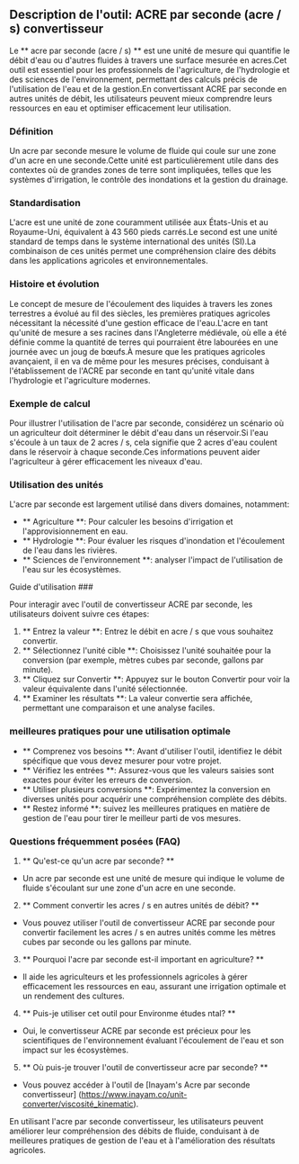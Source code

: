 ## Description de l'outil: ACRE par seconde (acre / s) convertisseur

Le ** acre par seconde (acre / s) ** est une unité de mesure qui quantifie le débit d'eau ou d'autres fluides à travers une surface mesurée en acres.Cet outil est essentiel pour les professionnels de l'agriculture, de l'hydrologie et des sciences de l'environnement, permettant des calculs précis de l'utilisation de l'eau et de la gestion.En convertissant ACRE par seconde en autres unités de débit, les utilisateurs peuvent mieux comprendre leurs ressources en eau et optimiser efficacement leur utilisation.

### Définition

Un acre par seconde mesure le volume de fluide qui coule sur une zone d'un acre en une seconde.Cette unité est particulièrement utile dans des contextes où de grandes zones de terre sont impliquées, telles que les systèmes d'irrigation, le contrôle des inondations et la gestion du drainage.

### Standardisation

L'acre est une unité de zone couramment utilisée aux États-Unis et au Royaume-Uni, équivalent à 43 560 pieds carrés.Le second est une unité standard de temps dans le système international des unités (SI).La combinaison de ces unités permet une compréhension claire des débits dans les applications agricoles et environnementales.

### Histoire et évolution

Le concept de mesure de l'écoulement des liquides à travers les zones terrestres a évolué au fil des siècles, les premières pratiques agricoles nécessitant la nécessité d'une gestion efficace de l'eau.L'acre en tant qu'unité de mesure a ses racines dans l'Angleterre médiévale, où elle a été définie comme la quantité de terres qui pourraient être labourées en une journée avec un joug de bœufs.À mesure que les pratiques agricoles avançaient, il en va de même pour les mesures précises, conduisant à l'établissement de l'ACRE par seconde en tant qu'unité vitale dans l'hydrologie et l'agriculture modernes.

### Exemple de calcul

Pour illustrer l'utilisation de l'acre par seconde, considérez un scénario où un agriculteur doit déterminer le débit d'eau dans un réservoir.Si l'eau s'écoule à un taux de 2 acres / s, cela signifie que 2 acres d'eau coulent dans le réservoir à chaque seconde.Ces informations peuvent aider l'agriculteur à gérer efficacement les niveaux d'eau.

### Utilisation des unités

L'acre par seconde est largement utilisé dans divers domaines, notamment:

- ** Agriculture **: Pour calculer les besoins d'irrigation et l'approvisionnement en eau.
- ** Hydrologie **: Pour évaluer les risques d'inondation et l'écoulement de l'eau dans les rivières.
- ** Sciences de l'environnement **: analyser l'impact de l'utilisation de l'eau sur les écosystèmes.

Guide d'utilisation ###

Pour interagir avec l'outil de convertisseur ACRE par seconde, les utilisateurs doivent suivre ces étapes:

1. ** Entrez la valeur **: Entrez le débit en acre / s que vous souhaitez convertir.
2. ** Sélectionnez l'unité cible **: Choisissez l'unité souhaitée pour la conversion (par exemple, mètres cubes par seconde, gallons par minute).
3. ** Cliquez sur Convertir **: Appuyez sur le bouton Convertir pour voir la valeur équivalente dans l'unité sélectionnée.
4. ** Examiner les résultats **: La valeur convertie sera affichée, permettant une comparaison et une analyse faciles.

### meilleures pratiques pour une utilisation optimale

- ** Comprenez vos besoins **: Avant d'utiliser l'outil, identifiez le débit spécifique que vous devez mesurer pour votre projet.
- ** Vérifiez les entrées **: Assurez-vous que les valeurs saisies sont exactes pour éviter les erreurs de conversion.
- ** Utiliser plusieurs conversions **: Expérimentez la conversion en diverses unités pour acquérir une compréhension complète des débits.
- ** Restez informé **: suivez les meilleures pratiques en matière de gestion de l'eau pour tirer le meilleur parti de vos mesures.

### Questions fréquemment posées (FAQ)

1. ** Qu'est-ce qu'un acre par seconde? **
- Un acre par seconde est une unité de mesure qui indique le volume de fluide s'écoulant sur une zone d'un acre en une seconde.

2. ** Comment convertir les acres / s en autres unités de débit? **
- Vous pouvez utiliser l'outil de convertisseur ACRE par seconde pour convertir facilement les acres / s en autres unités comme les mètres cubes par seconde ou les gallons par minute.

3. ** Pourquoi l'acre par seconde est-il important en agriculture? **
- Il aide les agriculteurs et les professionnels agricoles à gérer efficacement les ressources en eau, assurant une irrigation optimale et un rendement des cultures.

4. ** Puis-je utiliser cet outil pour Environme études ntal? **
- Oui, le convertisseur ACRE par seconde est précieux pour les scientifiques de l'environnement évaluant l'écoulement de l'eau et son impact sur les écosystèmes.

5. ** Où puis-je trouver l'outil de convertisseur acre par seconde? **
- Vous pouvez accéder à l'outil de [Inayam's Acre par seconde convertisseur] (https://www.inayam.co/unit-converter/viscosité_kinematic).

En utilisant l'acre par seconde convertisseur, les utilisateurs peuvent améliorer leur compréhension des débits de fluide, conduisant à de meilleures pratiques de gestion de l'eau et à l'amélioration des résultats agricoles.